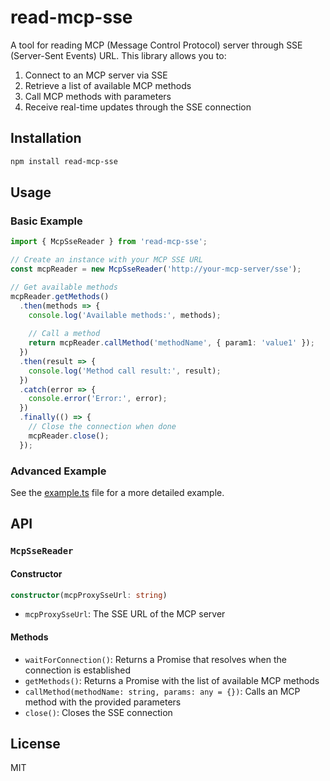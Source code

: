 # read-mcp-sse

A tool for reading MCP (Message Control Protocol) server through SSE (Server-Sent Events) URL. This library allows you to:

1. Connect to an MCP server via SSE
2. Retrieve a list of available MCP methods
3. Call MCP methods with parameters
4. Receive real-time updates through the SSE connection

## Installation

```bash
npm install read-mcp-sse
```

## Usage

### Basic Example

```typescript
import { McpSseReader } from 'read-mcp-sse';

// Create an instance with your MCP SSE URL
const mcpReader = new McpSseReader('http://your-mcp-server/sse');

// Get available methods
mcpReader.getMethods()
  .then(methods => {
    console.log('Available methods:', methods);
    
    // Call a method
    return mcpReader.callMethod('methodName', { param1: 'value1' });
  })
  .then(result => {
    console.log('Method call result:', result);
  })
  .catch(error => {
    console.error('Error:', error);
  })
  .finally(() => {
    // Close the connection when done
    mcpReader.close();
  });
```

### Advanced Example

See the [example.ts](./src/test.ts) file for a more detailed example.

## API

### `McpSseReader`

#### Constructor

```typescript
constructor(mcpProxySseUrl: string)
```

- `mcpProxySseUrl`: The SSE URL of the MCP server

#### Methods

- `waitForConnection()`: Returns a Promise that resolves when the connection is established
- `getMethods()`: Returns a Promise with the list of available MCP methods
- `callMethod(methodName: string, params: any = {})`: Calls an MCP method with the provided parameters
- `close()`: Closes the SSE connection

## License

MIT
